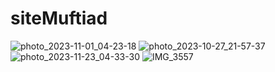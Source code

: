 # siteMuftiad
![photo_2023-11-01_04-23-18](https://github.com/Robert0-F/siteMuftiad/assets/72812832/bef49ebd-55a8-4cce-9884-c8182dbc53cc)
![photo_2023-10-27_21-57-37](https://github.com/Robert0-F/siteMuftiad/assets/72812832/49697925-7495-4713-9934-591910ceedc5)
![photo_2023-11-23_04-33-30](https://github.com/Robert0-F/siteMuftiad/assets/72812832/1d39b041-dfce-4f3c-b599-ff1484408300)
 ![IMG_3557](https://github.com/Robert0-F/siteMuftiad/assets/72812832/6cc0b720-3b44-43b9-a369-96d936aa2be5)

